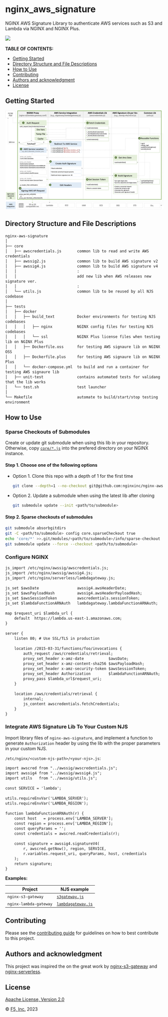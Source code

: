 # nginx_aws_signature

NGINX AWS Signature Library to authenticate AWS services such as S3 and Lambda via NGINX and NGINX Plus.

![](./docs/img/nginx-aws-signature.png)

**TABLE OF CONTENTS:**

- [Getting Started](#getting-started)
- [Directory Structure and File Descriptions](#directory-structure-and-file-descriptions)
- [How to Use](#how-to-use)
- [Contributing](#contributing)
- [Authors and acknowledgment](#authors-and-acknowledgment)
- [License](#license)

## Getting Started

![](./docs/img/nginx-aws-signature-flow.png)

## Directory Structure and File Descriptions

```
nginx-aws-signature
│
├── core
│   ├── awscredentials.js       common lib to read and write AWS credentials
│   ├── awssig2.js              common lib to build AWS signature v2
│   ├── awssig4.js              common lib to build AWS signature v4
│   │                           :
│   │                           add new lib when AWS releases new signature ver.
│   │                           :
│   └── utils.js                common lib to be reused by all NJS codebase
│
├── tests
│   ├── docker
│   │   ├── build_text          Docker environments for testing NJS codebases
│   │   │   ├── nginx           NGINX config files for testing NJS codebases
│   │   │   └── ssl             NGINX Plus license files when testing lib on NGINX Plus
│   │   ├── Dockerfile.oss      for testing AWS signaure lib on NGINX OSS
│   │   ├── Dockerfile.plus     for testing AWS signaure lib on NGINX Plus
│   │   └── docker-compose.yml  to build and run a container for testing AWS signaure lib
│   ├── unit-test               contains automated tests for validang that the lib works
│   └── test.sh                 test launcher
│
└── Makefile                    automate to build/start/stop testing environment
```

## How to Use

### Sparse Checkouts of Submodules

Create or update git submodule when using this lib in your repository. Otherwise, copy [`core/*.js`](./core/) into the prefered directory on your NGINX instance.

#### Step 1. Choose one of the following options
- Option 1. Clone this repo with a depth of 1 for the first time
  ```bash
  git clone --depth=1 --no-checkout git@github.com:nginxinc/nginx-aws-signature.git <path/to/submodule>
  ```

- Option 2. Update a submodule when using the latest lib after cloning
  ```bash
  git submodule update --init <path/to/submodule>
  ```

#### Step 2. Sparse checkouts of submodules

```bash
git submodule absorbgitdirs
git -C <path/to/submodule> config core.sparseCheckout true
echo 'core/*' >>.git/modules/<path/to/submodule>/info/sparse-checkout
git submodule update --force --checkout <path/to/submodule>
```

### Configure NGINX

```nginx
js_import /etc/nginx/awssig/awscredentials.js;
js_import /etc/nginx/awssig/awssig4.js;
js_import /etc/nginx/serverless/lambdagateway.js;

js_set $awsDate                 awssig4.awsHeaderDate;
js_set $awsPayloadHash          awssig4.awsHeaderPayloadHash;
js_set $awsSessionToken         awscredentials.sessionToken;
js_set $lambdaFunctionARNAuth   lambdagateway.lambdaFunctionARNAuth;

map $request_uri $lambda_url {
    default  https://lambda.us-east-1.amazonaws.com;
}

server {
    listen 80; # Use SSL/TLS in production

    location /2015-03-31/functions/foo/invocations {
        auth_request /aws/credentials/retrieval;
        proxy_set_header x-amz-date           $awsDate;
        proxy_set_header x-amz-content-sha256 $awsPayloadHash;
        proxy_set_header x-amz-security-token $awsSessionToken;
        proxy_set_header Authorization        $lambdaFunctionARNAuth;
        proxy_pass $lambda_url$request_uri;
    }

    location /aws/credentials/retrieval {
        internal;
        js_content awscredentials.fetchCredentials;
    }
}
```

### Integrate AWS Signature Lib To Your Custom NJS

Import library files of `nginx-aws-signature`, and implement a function to generate `Authorization` header by using the lib with the proper parameters in your custom NJS.

`/etc/nginx/<custom-njs-path>/<your-njs>.js`:

```njs
import awscred from "../awssig/awscredentials.js";
import awssig4 from "../awssig/awssig4.js";
import utils   from "../awssig/utils.js";

const SERVICE = 'lambda';

utils.requireEnvVar('LAMBDA_SERVER');
utils.requireEnvVar('LAMBDA_REGION');

function lambdaFunctionARNAuth(r) {
    const host   = process.env['LAMBDA_SERVER'];
    const region = process.env['LAMBDA_REGION'];
    const queryParams = '';
    const credentials = awscred.readCredentials(r);

    const signature = awssig4.signatureV4(
        r, awscred.getNow(), region, SERVICE,
        r.variables.request_uri, queryParams, host, credentials
    );
    return signature;
}
```

**Examples:**

| Project                | NJS example                              |
|------------------------|------------------------------------------|
| `nginx-s3-gateway`     | [`s3gateway.js`](https://github.com/nginxinc/nginx-s3-gateway/blob/master/common/etc/nginx/include/s3gateway.js) |
| `nginx-lambda-gateway` | [`lambdagateway.js`](https://github.com/nginx-serverless/nginx-lambda-gateway/blob/main/common/lambda-core/lambdagateway.js) | 

## Contributing

Please see the [contributing guide](https://github.com/nginxinc/nginx-aws-signature/blob/main/CONTRIBUTING.md) for guidelines on how to best contribute to this project.

## Authors and acknowledgment

This project was inspired the on the great work by [nginx-s3-gateway](https://github.com/nginxinc/nginx-s3-gateway) and [nginx-serverless](https://github.com/nginx-serverless).

## License

[Apache License, Version 2.0](https://github.com/nginxinc/nginx-aws-signature/blob/main/LICENSE)

&copy; [F5, Inc.](https://www.f5.com/) 2023
